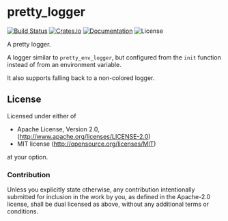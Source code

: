 # pretty_logger

[![Build Status](https://travis-ci.org/remexre/pretty_logger.svg?branch=master)](https://travis-ci.org/remexre/pretty_logger)
[![Crates.io](https://img.shields.io/crates/v/pretty_logger.svg)](https://crates.io/crates/pretty_logger)
[![Documentation](https://docs.rs/pretty_logger/badge.svg)](https://docs.rs/pretty_logger/*/pretty_logger/)
![License](https://img.shields.io/crates/l/pretty_logger.svg)

A pretty logger.

A logger similar to `pretty_env_logger`, but configured from the `init` function instead of from an environment variable.

It also supports falling back to a non-colored logger.

## License

Licensed under either of

 * Apache License, Version 2.0, (http://www.apache.org/licenses/LICENSE-2.0)
 * MIT license (http://opensource.org/licenses/MIT)

at your option.

### Contribution

Unless you explicitly state otherwise, any contribution intentionally submitted for inclusion in the work by you, as defined in the Apache-2.0 license, shall be dual licensed as above, without any additional terms or conditions.
